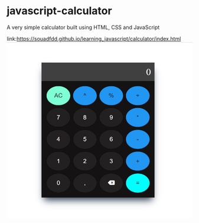<h1>javascript-calculator</h1>
 <p>A  very simple calculator built using HTML, CSS and JavaScript<p>

 link:<a target="_blank" >https://souadfdd.github.io/learning_javascript/calculator/index.html</a>
 <img src="./calculator/Capture.JPG">

